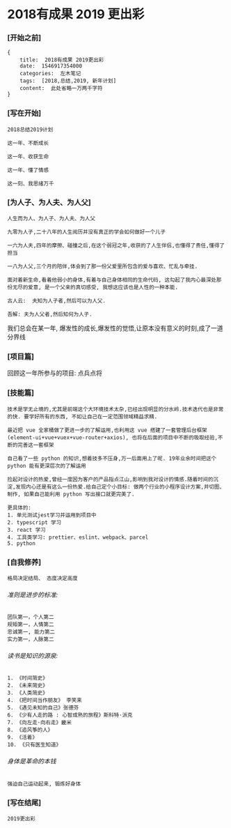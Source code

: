 # 2018有成果 2019 更出彩



### [开始之前]

```
{
	title:  2018有成果 2019更出彩
	date:  1546917354000
	categories:  左木笔记
	tags:  [2018,总结,2019, 新年计划]
	content:  此处省略一万两千字符
}
```



### [写在开始]

```
2018总结2019计划

这一年、不断成长

这一年、收获生命

这一年、懂了情感

这一刻、我思绪万千
```



### [为人子、为人夫、为人父]

```
人生而为人、为人子、为人夫、为人父

九零为人子,二十八年的人生阅历并没有真正的学会如何做好一个儿子

一六为人夫,四年的摩擦、碰撞之后,在这个弱冠之年,收获的了人生伴侣,也懂得了责任,懂得了担当

一八为人父,三个月的陪伴,体会到了那一份父爱里所包含的爱与喜欢、忙乱与牵挂.

面对着新生命,看着他弱小的身体,有着与自己身体相同的生命代码, 这勾起了我内心最深处那份无尽的爱意, 是一个父亲的真切感受, 我想这应该也是人性的一种本能.

古人云:  夫知为人子者,然后可以为人父.  

吾解: 夫为人父者,然后知何为人子.
```

我们总会在某一年, 爆发性的成长,爆发性的觉悟,让原本没有意义的时刻,成了一道分界线



### [项目篇]

回顾这一年所参与的项目:   点兵点将



### [技能篇]

```
技术是学无止境的,尤其是前端这个大环境技术太杂,已经出现明显的分水岭.技术迭代也是非常的快. 要学好所有的东西, 不如让自己在一定范围领域精益求精.

最近把 vue 全家桶做了更进一步的了解运用,也利用这 vue 搭建了一套管理后台框架(element-ui+vue+vuex+vue-router+axios), 也将在后面的项目中不断的吸取经验,不断的完善这一套框架

自己看了一些 python 的知识,想着技多不压身,万一后面用上了呢. 19年业余时间把这个 python 能有更深层次的了解运用

捡起对设计的热爱,曾经一度因为客户的产品指点江山,影响到我对设计的情感.随着时间的沉淀,发现内心还是有这么一份热爱.给自己定个小目标: 做两个行业的小程序设计方案,并切图、制作, 如果自己能利用 python 写出接口就更完美了.

更具体的:
1. 单元测试jest学习并运用到项目中
2. typescript 学习
3. react 学习
4. 工具类学习: prettier、eslint、webpack、parcel
5. python

```

### [自我修养]

```
格局决定结局、 态度决定高度
```

###### 准则是进步的标准:

```
团队第一，个人第二
规矩第一，人情第二
忠诚第一, 能力第二
实力第一，人脉第二
```

###### 读书是知识的源泉:

```
1. 《时间简史》
2. 《未来简史》
3. 《人类简史》
4. 《把时间当作朋友》 李笑来
5. 《遇见未知的自己》张德芬
6. 《少有人走的路 : 心智成熟的旅程》斯科特·派克
7. 《向左走·向右走》畿米
8. 《追风筝的人》
9. 《活着》
10. 《只有医生知道》
```

###### 身体是革命的本钱

```
强迫自己运动起来, 锻炼好身体
```



### [写在结尾]

```
2019更出彩
```







